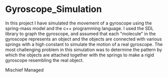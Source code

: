 # Gyroscope_Simulation
In this project I have simulated the movement of a gyroscope using the spring-mass model and the c++ programming language. I used the SDL library to graph the gyroscope, and assumed that each "molecule" in the gyroscope represents an object and the objects are connected with various springs with a high constant to simulate the motion of a real gyroscope. The most challenging problem in this simulation was to determine the pattern by which the objects are attached together with the springs to make a rigid gyroscope resembling the real object.

Mischief Managed
